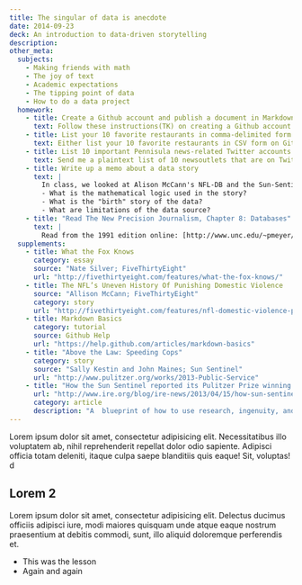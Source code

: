 ```yaml
---
title: The singular of data is anecdote
date: 2014-09-23
deck: An introduction to data-driven storytelling
description: 
other_meta:
  subjects: 
    - Making friends with math
    - The joy of text
    - Academic expectations
    - The tipping point of data
    - How to do a data project 
  homework:
    - title: Create a Github account and publish a document in Markdown
      text: Follow these instructions(TK) on creating a Github account. Email me your Github account. Then, create a public README file TK.
    - title: List your 10 favorite restaurants in comma-delimited form
      text: Either list your 10 favorite restaurants in CSV form on Github, or send me a plaintext file (if you don't feel comfortable revealing your favorite restaurants to the whole world, which I don't blame you)
    - title: List 10 important Pennisula news-related Twitter accounts
      text: Send me a plaintext list of 10 newsoutlets that are on Twitter that if your job were to keep up on Penninsula-related news, you would follow.
    - title: Write up a memo about a data story
      text: | 
        In class, we looked at Alison McCann's NFL-DB and the Sun-Sentinel's speeding cops story. Take a story from the following list (TK) and answer these questions:
        - What is the mathematical logic used in the story?
        - What is the "birth" story of the data?
        - What are limitations of the data source?
    - title: "Read The New Precision Journalism, Chapter 8: Databases"
      text: |
        Read from the 1991 edition online: [http://www.unc.edu/~pmeyer/book/Chapter8.htm](http://www.unc.edu/~pmeyer/book/Chapter8.htm)
  supplements: 
    - title: What the Fox Knows
      category: essay
      source: "Nate Silver; FiveThirtyEight"
      url: "http://fivethirtyeight.com/features/what-the-fox-knows/"
    - title: The NFL’s Uneven History Of Punishing Domestic Violence
      source: "Allison McCann; FiveThirtyEight"
      category: story
      url: "http://fivethirtyeight.com/features/nfl-domestic-violence-policy-suspensions/"
    - title: Markdown Basics
      category: tutorial
      source: Github Help
      url: "https://help.github.com/articles/markdown-basics"
    - title: "Above the Law: Speeding Cops"
      category: story
      source: "Sally Kestin and John Maines; Sun Sentinel"
      url: "http://www.pulitzer.org/works/2013-Public-Service" 
    - title: "How the Sun Sentinel reported its Pulitzer Prize winning coverage of off-duty cops"
      url: "http://www.ire.org/blog/ire-news/2013/04/15/how-sun-sentinel-reported-its-pulitzer-prize-winni/"
      category: article
      description: "A  blueprint of how to use research, ingenuity, and math, to turn a sensational story into one with long-lasting impact."
---
```



Lorem ipsum dolor sit amet, consectetur adipisicing elit. Necessitatibus illo voluptatem ab, nihil reprehenderit repellat dolor odio sapiente. Adipisci officia totam deleniti, itaque culpa saepe blanditiis quis eaque! Sit, voluptas!
d
## Lorem 2

Lorem ipsum dolor sit amet, consectetur adipisicing elit. Delectus ducimus officiis adipisci iure, modi maiores quisquam unde atque eaque nostrum praesentium at debitis commodi, sunt, illo aliquid doloremque perferendis et.

- This was the lesson
- Again and again
